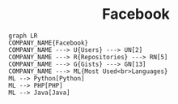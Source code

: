 <h1 align="center">Facebook</h1>

```mermaid
graph LR
COMPANY_NAME{Facebook}
COMPANY_NAME ---> U{Users} ---> UN[2]
COMPANY_NAME ---> R{Repositories} ---> RN[5]
COMPANY_NAME ---> G{Gists} ---> GN[13]
COMPANY_NAME ---> ML{Most Used<br>Languages}
ML --> Python[Python]
ML --> PHP[PHP]
ML --> Java[Java]
```
